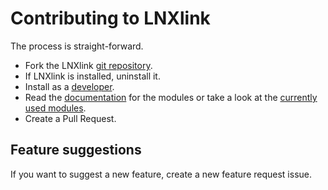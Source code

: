 # Contributing to LNXlink

The process is straight-forward.

 - Fork the LNXlink [git repository](https://github.com/bkbilly/lnxlink).
 - If LNXlink is installed, uninstall it.
 - Install as a [developer](https://bkbilly.gitbook.io/lnxlink/setup).
 - Read the [documentation](https://bkbilly.gitbook.io/lnxlink/development) for the modules or take a look at the [currently used modules](https://github.com/bkbilly/lnxlink/tree/master/lnxlink/modules).
 - Create a Pull Request.

## Feature suggestions

If you want to suggest a new feature, create a new feature request issue.